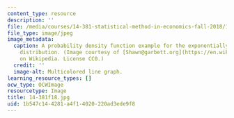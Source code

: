 ```yaml
---
content_type: resource
description: ''
file: /media/courses/14-381-statistical-method-in-economics-fall-2018/1b547c144281a4f14020220ad3ede9f8_14-381f18.jpg
file_type: image/jpeg
image_metadata:
  caption: A probability density function example for the exponentially modified gaussian
    distribution. (Image courtesy of [Shawn@garbett.org](https://en.wikipedia.org/wiki/File:EMG_Distribution_PDF.png)
    on Wikipedia. License CC0.)
  credit: ''
  image-alt: Multicolored line graph.
learning_resource_types: []
ocw_type: OCWImage
resourcetype: Image
title: 14-381f18.jpg
uid: 1b547c14-4281-a4f1-4020-220ad3ede9f8
---
```

